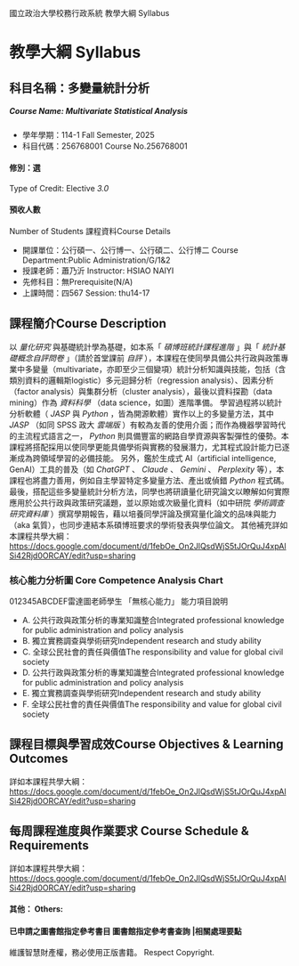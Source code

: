 國立政治大學校務行政系統 教學大綱 Syllabus
# 教學大綱 Syllabus
##  科目名稱：多變量統計分析 
#####  Course Name: Multivariate Statistical Analysis
  * 學年學期：114-1 Fall Semester, 2025 
  * 科目代碼：256768001 Course No.256768001
#### 修別：選
Type of Credit: Elective 
_3.0_
#### 預收人數
Number of Students
課程資料Course Details
  * 開課單位：公行碩一、公行博一、公行碩二、公行博二 Course Department:Public Administration/G/1&2 
  * 授課老師：蕭乃沂 Instructor: HSIAO NAIYI 
  * 先修科目：無Prerequisite(N/A)
  * 上課時間：四567 Session: thu14-17
##  課程簡介Course Description
以 _量化研究_ 與基礎統計學為基礎，如本系「 _碩博班統計課程進階_ 」與「 _統計基礎概念自評問卷_ 」（請於首堂課前 _自評_ ），本課程在使同學具備公共行政與政策專業中多變量（multivariate，亦即至少三個變項）統計分析知識與技能，包括（含類別資料的邏輯斯logistic）多元迴歸分析（regression analysis）、因素分析（factor analysis）與集群分析（cluster analysis），最後以資料探勘（data mining）作為 _資料科學_ （data science，如圖）進階準備。
學習過程將以統計分析軟體（ _JASP_ 與 _Python_ ，皆為開源軟體）實作以上的多變量方法，其中 _JASP_ （如同 SPSS 政大 _雲端版_ ）有較為友善的使用介面；而作為機器學習時代的主流程式語言之一， _Python_ 則具備豐富的網路自學資源與客製彈性的優勢。本課程將搭配採用以使同學更能具備學術與實務的發展潛力，尤其程式設計能力已逐漸成為跨領域學習的必備技能。
另外，鑑於生成式 AI（artificial intelligence, GenAI）工具的普及（如 _ChatGPT_ 、 _Claude_ 、 _Gemini_ 、 _Perplexity_ 等），本課程也將盡力善用，例如自主學習特定多變量方法、產出或偵錯 _Python_ 程式碼。
最後，搭配這些多變量統計分析方法，同學也將研讀量化研究論文以瞭解如何實際應用於公共行政與政策研究議題，並以原始或次級量化資料（如中研院 _學術調查研究資料庫_ ）撰寫學期報告，藉以培養同學評論及撰寫量化論文的品味與能力（aka 氣質），也同步連結本系碩博班要求的學術發表與學位論文。
其他補充詳如本課程共學大綱：https://docs.google.com/document/d/1febOe_On2JlQsdWjS5tJOrQuJ4xpAlSi42Rjd0ORCAY/edit?usp=sharing
###  核心能力分析圖 Core Competence Analysis Chart
012345ABCDEF雷達圖老師學生
「無核心能力」 
能力項目說明
  * A. 公共行政與政策分析的專業知識整合Integrated professional knowledge for public administration and policy analysis
  * B. 獨立實務調查與學術研究Independent research and study ability
  * C. 全球公民社會的責任與價值The responsibility and value for global civil society
  * D. 公共行政與政策分析的專業知識整合Integrated professional knowledge for public administration and policy analysis
  * E. 獨立實務調查與學術研究Independent research and study ability
  * F. 全球公民社會的責任與價值The responsibility and value for global civil society
##  課程目標與學習成效Course Objectives & Learning Outcomes 
詳如本課程共學大綱：https://docs.google.com/document/d/1febOe_On2JlQsdWjS5tJOrQuJ4xpAlSi42Rjd0ORCAY/edit?usp=sharing
##  每周課程進度與作業要求 Course Schedule & Requirements
詳如本課程共學大綱：https://docs.google.com/document/d/1febOe_On2JlQsdWjS5tJOrQuJ4xpAlSi42Rjd0ORCAY/edit?usp=sharing
####  其他： Others:
####  已申請之圖書館指定參考書目  圖書館指定參考書查詢 |相關處理要點
維護智慧財產權，務必使用正版書籍。 Respect Copyright.